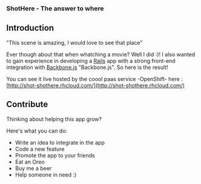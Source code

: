 ### ShotHere - The answer to where ###

## Introduction ##

"This scene is amazing, I would love to see that place"

Ever though about that when whatching a movie? Well I did :)!
I also wanted to gain experience in developing a [Rails](http://rubyonrails.org/ "Rails") app with a strong front-end integration with [Backbone.js](http://backbonejs.org/) "Backbone.js". So here is the result!

You can see it live hosted by the coool paas service -OpenShift- here : [http://shot-shothere.rhcloud.com/](http://shot-shothere.rhcloud.com/)

## Contribute ##

Thinking about helping this app grow?

Here's what you can do:

* Write an idea to integrate in the app
* Code a new feature
* Promote the app to your friends
* Eat an Oreo
* Buy me a beer
* Help someone in need :)
